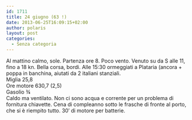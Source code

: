 ```yaml
---
id: 1711
title: 24 giugno (63 !)
date: 2013-06-25T16:09:15+02:00
author: polaris
layout: post
categories:
  - Senza categoria
---
```

Al mattino calmo, sole. Partenza ore 8. Poco vento. Venuto su da S alle 11, fino a 18 kn. Bella corsa, bordi. Alle 15:30 ormeggiati a Plataria (ancora + poppa in banchina, aiutati da 2 italiani stanziali.  
Miglia 25,8  
Ore motore 630,7 (2,5)  
Gasolio ¾  
Caldo ma ventilato. Non ci sono acqua e corrente per un problema di fornitura chiavette. Cena di compleanno sotto le frasche di fronte al porto, che si è riempito tutto. 30&#8242; di motore per batterie.
